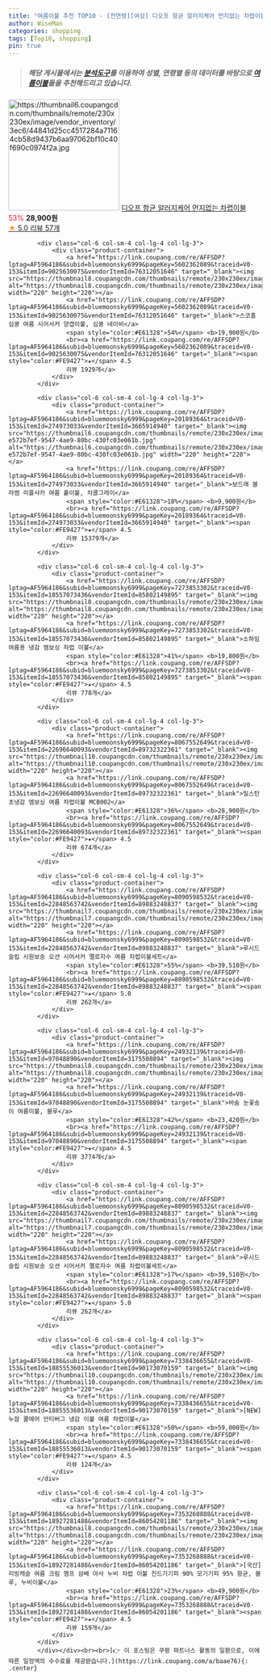 ```yaml
---
title: "여름이불 추천 TOP10 - [전연령][여성] 디오프 항균 알러지케어 먼지없는 차렵이불"
author: WiseMan
categories: shopping
tags: [Top10, shopping]
pin: true
---
```


> ##### 해당 게시물에서는 [**분석도구**](https://itemscout.io/)를 이용하여 **성별**, **연령별** 등의 데이터를 바탕으로 [**여름이불**](https://link.coupang.com/a/baae76)들을 추천해드리고 있습니다.
<div class="container"><div class="row">
            <div class="col-6 col-sm-4 col-lg-4 col-lg-3">
                <div class="product-container">
                    <a href="https://link.coupang.com/re/AFFSDP?lptag=AF5964186&subid=bluemoonsky6999&pageKey=8284202488&traceid=V0-153&itemId=23885596453&vendorItemId=90908405054" target="_blank"><img src="https://thumbnail6.coupangcdn.com/thumbnails/remote/230x230ex/image/vendor_inventory/3ec6/44841d25cc4517284a71164cb58d9437b6aa97062bf10c40f690c0974f2a.jpg" alt="https://thumbnail6.coupangcdn.com/thumbnails/remote/230x230ex/image/vendor_inventory/3ec6/44841d25cc4517284a71164cb58d9437b6aa97062bf10c40f690c0974f2a.jpg" width="220" height="220"></a>
                    <a href="https://link.coupang.com/re/AFFSDP?lptag=AF5964186&subid=bluemoonsky6999&pageKey=8284202488&traceid=V0-153&itemId=23885596453&vendorItemId=90908405054" target="_blank">디오프 항균 알러지케어 먼지없는 차렵이불</a>
                    <span style="color:#E61328">53%</span> <b>28,900원</b>
                    <br><a href="https://link.coupang.com/re/AFFSDP?lptag=AF5964186&subid=bluemoonsky6999&pageKey=8284202488&traceid=V0-153&itemId=23885596453&vendorItemId=90908405054" target="_blank"><span style="color:#FE9427">★</span> 5.0
                    리뷰 57개</a>
                </div>
            </div>
            
            <div class="col-6 col-sm-4 col-lg-4 col-lg-3">
                <div class="product-container">
                    <a href="https://link.coupang.com/re/AFFSDP?lptag=AF5964186&subid=bluemoonsky6999&pageKey=5602362089&traceid=V0-153&itemId=9025630075&vendorItemId=76312051646" target="_blank"><img src="https://thumbnail8.coupangcdn.com/thumbnails/remote/230x230ex/image/rs_quotation_api/51sfyjfd/51917324aff844c7b8fa7d30a9b332c9.jpg" alt="https://thumbnail8.coupangcdn.com/thumbnails/remote/230x230ex/image/rs_quotation_api/51sfyjfd/51917324aff844c7b8fa7d30a9b332c9.jpg" width="220" height="220"></a>
                    <a href="https://link.coupang.com/re/AFFSDP?lptag=AF5964186&subid=bluemoonsky6999&pageKey=5602362089&traceid=V0-153&itemId=9025630075&vendorItemId=76312051646" target="_blank">스코홈 심쿵 여름 시어서커 양겹이불, 심쿵 네이비</a>
                    <span style="color:#E61328">54%</span> <b>19,900원</b>
                    <br><a href="https://link.coupang.com/re/AFFSDP?lptag=AF5964186&subid=bluemoonsky6999&pageKey=5602362089&traceid=V0-153&itemId=9025630075&vendorItemId=76312051646" target="_blank"><span style="color:#FE9427">★</span> 4.5
                    리뷰 1929개</a>
                </div>
            </div>
            
            <div class="col-6 col-sm-4 col-lg-4 col-lg-3">
                <div class="product-container">
                    <a href="https://link.coupang.com/re/AFFSDP?lptag=AF5964186&subid=bluemoonsky6999&pageKey=20189364&traceid=V0-153&itemId=274973033&vendorItemId=3665914940" target="_blank"><img src="https://thumbnail6.coupangcdn.com/thumbnails/remote/230x230ex/image/retail/images/879740112108102-e572b7ef-9547-4ae9-80bc-430fc03e061b.jpg" alt="https://thumbnail6.coupangcdn.com/thumbnails/remote/230x230ex/image/retail/images/879740112108102-e572b7ef-9547-4ae9-80bc-430fc03e061b.jpg" width="220" height="220"></a>
                    <a href="https://link.coupang.com/re/AFFSDP?lptag=AF5964186&subid=bluemoonsky6999&pageKey=20189364&traceid=V0-153&itemId=274973033&vendorItemId=3665914940" target="_blank">보드래 블라썸 리플샤카 여름 홑이불, 차콜그레이</a>
                    <span style="color:#E61328">18%</span> <b>9,900원</b>
                    <br><a href="https://link.coupang.com/re/AFFSDP?lptag=AF5964186&subid=bluemoonsky6999&pageKey=20189364&traceid=V0-153&itemId=274973033&vendorItemId=3665914940" target="_blank"><span style="color:#FE9427">★</span> 4.5
                    리뷰 15379개</a>
                </div>
            </div>
            
            <div class="col-6 col-sm-4 col-lg-4 col-lg-3">
                <div class="product-container">
                    <a href="https://link.coupang.com/re/AFFSDP?lptag=AF5964186&subid=bluemoonsky6999&pageKey=7273853302&traceid=V0-153&itemId=18557073436&vendorItemId=85802149895" target="_blank"><img src="https://thumbnail8.coupangcdn.com/thumbnails/remote/230x230ex/image/0820_amir_esrgan_inf80k_batch_3_max3k/3da9/e2aeeaec89ecdc58998b63b7ee21e8817bea9ea062365b40fc7d29aaab10.jpg" alt="https://thumbnail8.coupangcdn.com/thumbnails/remote/230x230ex/image/0820_amir_esrgan_inf80k_batch_3_max3k/3da9/e2aeeaec89ecdc58998b63b7ee21e8817bea9ea062365b40fc7d29aaab10.jpg" width="220" height="220"></a>
                    <a href="https://link.coupang.com/re/AFFSDP?lptag=AF5964186&subid=bluemoonsky6999&pageKey=7273853302&traceid=V0-153&itemId=18557073436&vendorItemId=85802149895" target="_blank">소하임 여름용 냉감 엠보싱 차렵 이불</a>
                    <span style="color:#E61328">41%</span> <b>19,800원</b>
                    <br><a href="https://link.coupang.com/re/AFFSDP?lptag=AF5964186&subid=bluemoonsky6999&pageKey=7273853302&traceid=V0-153&itemId=18557073436&vendorItemId=85802149895" target="_blank"><span style="color:#FE9427">★</span> 4.5
                    리뷰 778개</a>
                </div>
            </div>
            
            <div class="col-6 col-sm-4 col-lg-4 col-lg-3">
                <div class="product-container">
                    <a href="https://link.coupang.com/re/AFFSDP?lptag=AF5964186&subid=bluemoonsky6999&pageKey=8067552649&traceid=V0-153&itemId=22696640093&vendorItemId=89732322361" target="_blank"><img src="https://thumbnail10.coupangcdn.com/thumbnails/remote/230x230ex/image/vendor_inventory/d98d/b85ce9e0191d824cbfb939fdf345d6debeda639799de468cbdaa26e4551a.jpg" alt="https://thumbnail10.coupangcdn.com/thumbnails/remote/230x230ex/image/vendor_inventory/d98d/b85ce9e0191d824cbfb939fdf345d6debeda639799de468cbdaa26e4551a.jpg" width="220" height="220"></a>
                    <a href="https://link.coupang.com/re/AFFSDP?lptag=AF5964186&subid=bluemoonsky6999&pageKey=8067552649&traceid=V0-153&itemId=22696640093&vendorItemId=89732322361" target="_blank">밀스턴 초냉감 엠보싱 여름 차렵이불 MCB002</a>
                    <span style="color:#E61328">36%</span> <b>28,900원</b>
                    <br><a href="https://link.coupang.com/re/AFFSDP?lptag=AF5964186&subid=bluemoonsky6999&pageKey=8067552649&traceid=V0-153&itemId=22696640093&vendorItemId=89732322361" target="_blank"><span style="color:#FE9427">★</span> 4.5
                    리뷰 674개</a>
                </div>
            </div>
            
            <div class="col-6 col-sm-4 col-lg-4 col-lg-3">
                <div class="product-container">
                    <a href="https://link.coupang.com/re/AFFSDP?lptag=AF5964186&subid=bluemoonsky6999&pageKey=8090598532&traceid=V0-153&itemId=22848563742&vendorItemId=89883248837" target="_blank"><img src="https://thumbnail7.coupangcdn.com/thumbnails/remote/230x230ex/image/0820_amir_esrgan_inf80k_batch_0_max3k/d3a4/15dbf74a9d9372ce83087393d4ff10ef593b2f64d4ddde9f41a2f3b6f812.jpg" alt="https://thumbnail7.coupangcdn.com/thumbnails/remote/230x230ex/image/0820_amir_esrgan_inf80k_batch_0_max3k/d3a4/15dbf74a9d9372ce83087393d4ff10ef593b2f64d4ddde9f41a2f3b6f812.jpg" width="220" height="220"></a>
                    <a href="https://link.coupang.com/re/AFFSDP?lptag=AF5964186&subid=bluemoonsky6999&pageKey=8090598532&traceid=V0-153&itemId=22848563742&vendorItemId=89883248837" target="_blank">루시드슬립 시원보송 오션 시어서커 멜로자수 여름 차렵이불세트</a>
                    <span style="color:#E61328">55%</span> <b>39,510원</b>
                    <br><a href="https://link.coupang.com/re/AFFSDP?lptag=AF5964186&subid=bluemoonsky6999&pageKey=8090598532&traceid=V0-153&itemId=22848563742&vendorItemId=89883248837" target="_blank"><span style="color:#FE9427">★</span> 5.0
                    리뷰 262개</a>
                </div>
            </div>
            
            <div class="col-6 col-sm-4 col-lg-4 col-lg-3">
                <div class="product-container">
                    <a href="https://link.coupang.com/re/AFFSDP?lptag=AF5964186&subid=bluemoonsky6999&pageKey=24932139&traceid=V0-153&itemId=97048890&vendorItemId=3175508894" target="_blank"><img src="https://thumbnail8.coupangcdn.com/thumbnails/remote/230x230ex/image/0820_amir_esrgan_inf80k_batch_0_max3k/f397/96daea03a75a1067232bb9045b08c74e672d5a9b28ded05e7a908c8f043a.jpg" alt="https://thumbnail8.coupangcdn.com/thumbnails/remote/230x230ex/image/0820_amir_esrgan_inf80k_batch_0_max3k/f397/96daea03a75a1067232bb9045b08c74e672d5a9b28ded05e7a908c8f043a.jpg" width="220" height="220"></a>
                    <a href="https://link.coupang.com/re/AFFSDP?lptag=AF5964186&subid=bluemoonsky6999&pageKey=24932139&traceid=V0-153&itemId=97048890&vendorItemId=3175508894" target="_blank">바숨 눈꽃송이 여름이불, 블루</a>
                    <span style="color:#E61328">42%</span> <b>23,420원</b>
                    <br><a href="https://link.coupang.com/re/AFFSDP?lptag=AF5964186&subid=bluemoonsky6999&pageKey=24932139&traceid=V0-153&itemId=97048890&vendorItemId=3175508894" target="_blank"><span style="color:#FE9427">★</span> 4.5
                    리뷰 3774개</a>
                </div>
            </div>
            
            <div class="col-6 col-sm-4 col-lg-4 col-lg-3">
                <div class="product-container">
                    <a href="https://link.coupang.com/re/AFFSDP?lptag=AF5964186&subid=bluemoonsky6999&pageKey=8090598532&traceid=V0-153&itemId=22848563742&vendorItemId=89883248837" target="_blank"><img src="https://thumbnail7.coupangcdn.com/thumbnails/remote/230x230ex/image/0820_amir_esrgan_inf80k_batch_0_max3k/d3a4/15dbf74a9d9372ce83087393d4ff10ef593b2f64d4ddde9f41a2f3b6f812.jpg" alt="https://thumbnail7.coupangcdn.com/thumbnails/remote/230x230ex/image/0820_amir_esrgan_inf80k_batch_0_max3k/d3a4/15dbf74a9d9372ce83087393d4ff10ef593b2f64d4ddde9f41a2f3b6f812.jpg" width="220" height="220"></a>
                    <a href="https://link.coupang.com/re/AFFSDP?lptag=AF5964186&subid=bluemoonsky6999&pageKey=8090598532&traceid=V0-153&itemId=22848563742&vendorItemId=89883248837" target="_blank">루시드슬립 시원보송 오션 시어서커 멜로자수 여름 차렵이불세트</a>
                    <span style="color:#E61328">17%</span> <b>39,510원</b>
                    <br><a href="https://link.coupang.com/re/AFFSDP?lptag=AF5964186&subid=bluemoonsky6999&pageKey=8090598532&traceid=V0-153&itemId=22848563742&vendorItemId=89883248837" target="_blank"><span style="color:#FE9427">★</span> 5.0
                    리뷰 262개</a>
                </div>
            </div>
            
            <div class="col-6 col-sm-4 col-lg-4 col-lg-3">
                <div class="product-container">
                    <a href="https://link.coupang.com/re/AFFSDP?lptag=AF5964186&subid=bluemoonsky6999&pageKey=7338436655&traceid=V0-153&itemId=18855536013&vendorItemId=90173070159" target="_blank"><img src="https://thumbnail10.coupangcdn.com/thumbnails/remote/230x230ex/image/vendor_inventory/9550/2765cc004f43cf2c4102bd36871d5abe30d546dd16f0db98e3b9e5b17833.png" alt="https://thumbnail10.coupangcdn.com/thumbnails/remote/230x230ex/image/vendor_inventory/9550/2765cc004f43cf2c4102bd36871d5abe30d546dd16f0db98e3b9e5b17833.png" width="220" height="220"></a>
                    <a href="https://link.coupang.com/re/AFFSDP?lptag=AF5964186&subid=bluemoonsky6999&pageKey=7338436655&traceid=V0-153&itemId=18855536013&vendorItemId=90173070159" target="_blank">[NEW] 누잠 쿨에어 안티버그 냉감 이불 여름 차렵이불</a>
                    <span style="color:#E61328">50%</span> <b>59,000원</b>
                    <br><a href="https://link.coupang.com/re/AFFSDP?lptag=AF5964186&subid=bluemoonsky6999&pageKey=7338436655&traceid=V0-153&itemId=18855536013&vendorItemId=90173070159" target="_blank"><span style="color:#FE9427">★</span> 4.5
                    리뷰 124개</a>
                </div>
            </div>
            
            <div class="col-6 col-sm-4 col-lg-4 col-lg-3">
                <div class="product-container">
                    <a href="https://link.coupang.com/re/AFFSDP?lptag=AF5964186&subid=bluemoonsky6999&pageKey=7353268888&traceid=V0-153&itemId=18927281488&vendorItemId=86054201186" target="_blank"><img src="https://thumbnail8.coupangcdn.com/thumbnails/remote/230x230ex/image/vendor_inventory/55e5/035c13d8badf7c0fd6c50e6cc8fe436332e9cab1a1c44adc0ecadb81d720.jpg" alt="https://thumbnail8.coupangcdn.com/thumbnails/remote/230x230ex/image/vendor_inventory/55e5/035c13d8badf7c0fd6c50e6cc8fe436332e9cab1a1c44adc0ecadb81d720.jpg" width="220" height="220"></a>
                    <a href="https://link.coupang.com/re/AFFSDP?lptag=AF5964186&subid=bluemoonsky6999&pageKey=7353268888&traceid=V0-153&itemId=18927281488&vendorItemId=86054201186" target="_blank">[국산] 리빙캐슬 여름 크림 햄프 삼베 아사 누비 차렵 이불 진드기기피 90% 모기기피 95% 항균, 블루, 누비이불</a>
                    <span style="color:#E61328">23%</span> <b>49,900원</b>
                    <br><a href="https://link.coupang.com/re/AFFSDP?lptag=AF5964186&subid=bluemoonsky6999&pageKey=7353268888&traceid=V0-153&itemId=18927281488&vendorItemId=86054201186" target="_blank"><span style="color:#FE9427">★</span> 4.5
                    리뷰 159개</a>
                </div>
            </div>
            </div></div><br><br>[👉 이 포스팅은 쿠팡 파트너스 활동의 일환으로, 이에 따른 일정액의 수수료를 제공받습니다.](https://link.coupang.com/a/baae76){: .center}